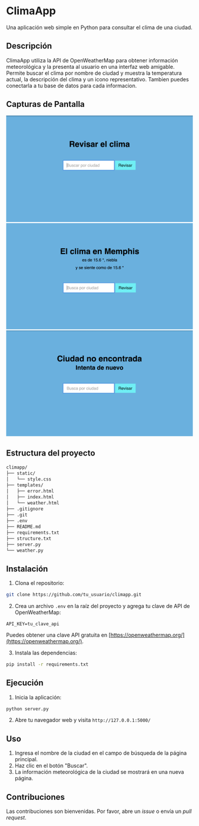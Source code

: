 # ClimaApp

Una aplicación web simple en Python para consultar el clima de una ciudad.

## Descripción

ClimaApp utiliza la API de OpenWeatherMap para obtener información meteorológica y la presenta al usuario en una interfaz web amigable.  Permite buscar el clima por nombre de ciudad y muestra la temperatura actual, la descripción del clima y un icono representativo. Tambien puedes conectarla a tu base de datos para cada informacion. 

## Capturas de Pantalla

![Captura de pantalla 1](screenshots/captura1.png)
![Captura de pantalla 2](screenshots/captura2.png)
![Captura de pantalla 3](screenshots/captura3.png)

## Estructura del proyecto

```
climapp/
├── static/             
│   └── style.css
├── templates/          
│   ├── error.html      
│   ├── index.html      
│   └── weather.html 
├── .gitignore
├── .git
├── .env              
├── README.md 
├── requirements.txt
├── structure.txt  
├── server.py
└── weather.py   
```

## Instalación

1. Clona el repositorio:

```bash
git clone https://github.com/tu_usuario/climapp.git
```

2. Crea un archivo `.env` en la raíz del proyecto y agrega tu clave de API de OpenWeatherMap:

```
API_KEY=tu_clave_api
```

Puedes obtener una clave API gratuita en [https://openweathermap.org/](https://openweathermap.org/).

3. Instala las dependencias:

```bash
pip install -r requirements.txt
```

## Ejecución

1. Inicia la aplicación:

```bash
python server.py
```

2. Abre tu navegador web y visita `http://127.0.0.1:5000/`

## Uso

1. Ingresa el nombre de la ciudad en el campo de búsqueda de la página principal.
2. Haz clic en el botón "Buscar".
3. La información meteorológica de la ciudad se mostrará en una nueva página.

## Contribuciones

Las contribuciones son bienvenidas. Por favor, abre un *issue* o envía un *pull request*.
